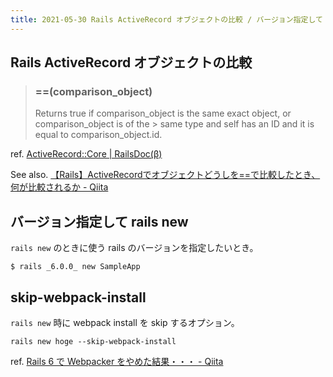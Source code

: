 ```yaml
---
title: 2021-05-30 Rails ActiveRecord オブジェクトの比較 / バージョン指定して rails new / skip-webpack-install
---
```


## Rails ActiveRecord オブジェクトの比較

> ### ==(comparison_object) 
> Returns true if comparison_object is the same exact object, or comparison_object is of the > same type and self has an ID and it is equal to comparison_object.id.

ref. [ActiveRecord::Core \| RailsDoc(β)](https://railsdoc.github.io/classes/ActiveRecord/Core.html#method-i-3D-3D)


See also. [【Rails】ActiveRecordでオブジェクトどうしを==で比較したとき、何が比較されるか - Qiita](https://qiita.com/expajp/items/b804a9ee6d21dbe3e452)


## バージョン指定して rails new 

`rails new` のときに使う rails のバージョンを指定したいとき。

```console
$ rails _6.0.0_ new SampleApp
```

## skip-webpack-install

`rails new` 時に webpack install を skip するオプション。

```console
rails new hoge --skip-webpack-install
```

ref. [Rails 6 で Webpacker をやめた結果・・・ - Qiita](https://qiita.com/scivola/items/356e5769e0a8095ab471)